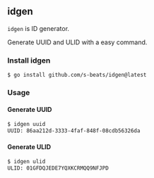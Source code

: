 ## idgen

`idgen` is ID generator.

Generate UUID and ULID with a easy command.

### Install idgen

```
$ go install github.com/s-beats/idgen@latest
```

### Usage

#### Generate UUID

```sh
$ idgen uuid
UUID: 86aa212d-3333-4faf-848f-08cdb56326da
```

#### Generate ULID

```sh
$ idgen ulid
ULID: 01GFDQJEDE7YQXKCRMQQ9NFJPD
```
